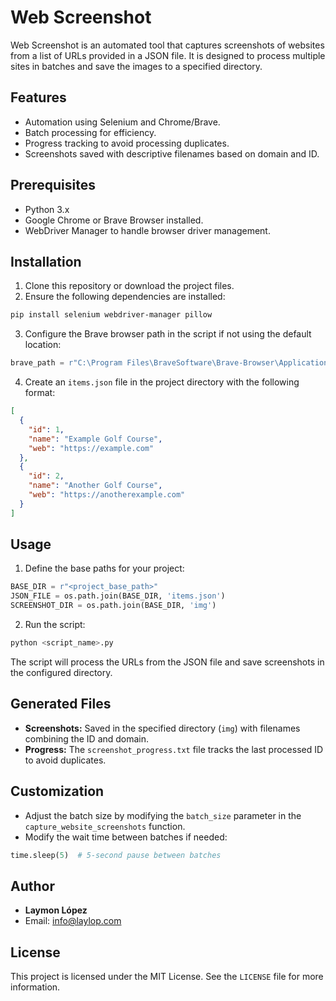 # Web Screenshot

Web Screenshot is an automated tool that captures screenshots of websites from a list of URLs provided in a JSON file. It is designed to process multiple sites in batches and save the images to a specified directory.

## Features

- Automation using Selenium and Chrome/Brave.
- Batch processing for efficiency.
- Progress tracking to avoid processing duplicates.
- Screenshots saved with descriptive filenames based on domain and ID.

## Prerequisites

- Python 3.x
- Google Chrome or Brave Browser installed.
- WebDriver Manager to handle browser driver management.

## Installation

1. Clone this repository or download the project files.
2. Ensure the following dependencies are installed:

```bash
pip install selenium webdriver-manager pillow
```

3. Configure the Brave browser path in the script if not using the default location:

```python
brave_path = r"C:\Program Files\BraveSoftware\Brave-Browser\Application\brave.exe"
```

4. Create an `items.json` file in the project directory with the following format:

```json
[
  {
    "id": 1,
    "name": "Example Golf Course",
    "web": "https://example.com"
  },
  {
    "id": 2,
    "name": "Another Golf Course",
    "web": "https://anotherexample.com"
  }
]
```

## Usage

1. Define the base paths for your project:

```python
BASE_DIR = r"<project_base_path>"
JSON_FILE = os.path.join(BASE_DIR, 'items.json')
SCREENSHOT_DIR = os.path.join(BASE_DIR, 'img')
```

2. Run the script:

```bash
python <script_name>.py
```

The script will process the URLs from the JSON file and save screenshots in the configured directory.

## Generated Files

- **Screenshots:** Saved in the specified directory (`img`) with filenames combining the ID and domain.
- **Progress:** The `screenshot_progress.txt` file tracks the last processed ID to avoid duplicates.

## Customization

- Adjust the batch size by modifying the `batch_size` parameter in the `capture_website_screenshots` function.
- Modify the wait time between batches if needed:

```python
time.sleep(5)  # 5-second pause between batches
```

## Author

- **Laymon López**
- Email: [info@laylop.com](mailto:info@laylop.com)

## License

This project is licensed under the MIT License. See the `LICENSE` file for more information.
